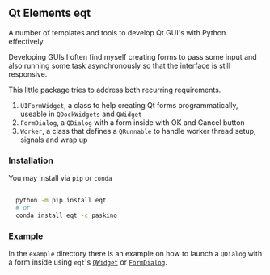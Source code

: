 ## Qt Elements eqt

A number of templates and tools to develop Qt GUI's with Python effectively.

Developing GUIs I often find myself creating forms to pass some input and also
running some task asynchronously so that the interface is still responsive.

This little package tries to address both recurring requirements.


1. `UIFormWidget`, a class to help creating Qt forms 
  programmatically, useable in `QDockWidgets` and `QWidget` 
1. `FormDialog`, a `QDialog` with a form inside with OK and Cancel button
1. `Worker`, a class that defines a `QRunnable` to 
   handle worker thread setup, signals and wrap up

### Installation

You may install via `pip` or `conda`

```bash
  
  python -m pip install eqt 
  # or 
  conda install eqt -c paskino
```

### Example

In the `example` directory there is an example on how to launch a 
`QDialog` with a form inside using `eqt`'s 
 [`QWidget`](https://github.com/paskino/qt-elements/blob/main/examples/dialog_example.py) or [`FormDialog`](https://github.com/paskino/qt-elements/blob/main/examples/dialog_example_2.py).

